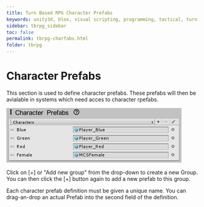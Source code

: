 ```yaml
---
title: Turn Based RPG Character Prefabs
keywords: unity3d, blox, visual scripting, programming, tactical, turn based rpg, tbrpg
sidebar: tbrpg_sidebar
toc: false
permalink: tbrpg-charfabs.html
folder: tbrpg
---
```


Character Prefabs
=================

This section is used to define character prefabs. These prefabs will then be avialable in systems which need acces to character rpefabs.

![](img/tbrpg/05.png)

Click on [+] or "Add new group" from the drop-down to create a new Group. You can then click the [+] button again to add a new prefab to this group. 

Each character prefab definition must be given a unique name. You can drag-an-drop an actual Prefab into the second field of the definition.

